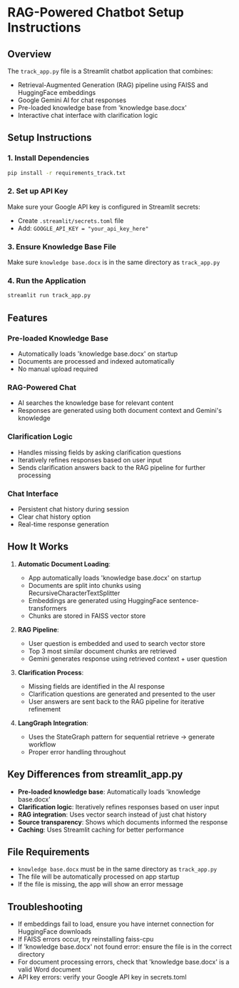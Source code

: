 # RAG-Powered Chatbot Setup Instructions

## Overview
The `track_app.py` file is a Streamlit chatbot application that combines:
- Retrieval-Augmented Generation (RAG) pipeline using FAISS and HuggingFace embeddings
- Google Gemini AI for chat responses
- Pre-loaded knowledge base from 'knowledge base.docx'
- Interactive chat interface with clarification logic

## Setup Instructions

### 1. Install Dependencies
```bash
pip install -r requirements_track.txt
```

### 2. Set up API Key
Make sure your Google API key is configured in Streamlit secrets:
- Create `.streamlit/secrets.toml` file
- Add: `GOOGLE_API_KEY = "your_api_key_here"`

### 3. Ensure Knowledge Base File
Make sure `knowledge base.docx` is in the same directory as `track_app.py`

### 4. Run the Application
```bash
streamlit run track_app.py
```

## Features

### Pre-loaded Knowledge Base
- Automatically loads 'knowledge base.docx' on startup
- Documents are processed and indexed automatically
- No manual upload required

### RAG-Powered Chat
- AI searches the knowledge base for relevant content
- Responses are generated using both document context and Gemini's knowledge

### Clarification Logic
- Handles missing fields by asking clarification questions
- Iteratively refines responses based on user input
- Sends clarification answers back to the RAG pipeline for further processing

### Chat Interface
- Persistent chat history during session
- Clear chat history option
- Real-time response generation


## How It Works

1. **Automatic Document Loading**: 
   - App automatically loads 'knowledge base.docx' on startup
   - Documents are split into chunks using RecursiveCharacterTextSplitter
   - Embeddings are generated using HuggingFace sentence-transformers
   - Chunks are stored in FAISS vector store

2. **RAG Pipeline**:
   - User question is embedded and used to search vector store
   - Top 3 most similar document chunks are retrieved
   - Gemini generates response using retrieved context + user question

3. **Clarification Process**:
   - Missing fields are identified in the AI response
   - Clarification questions are generated and presented to the user
   - User answers are sent back to the RAG pipeline for iterative refinement

4. **LangGraph Integration**:
   - Uses the StateGraph pattern for sequential retrieve → generate workflow
   - Proper error handling throughout

## Key Differences from streamlit_app.py

- **Pre-loaded knowledge base**: Automatically loads 'knowledge base.docx'
- **Clarification logic**: Iteratively refines responses based on user input
- **RAG integration**: Uses vector search instead of just chat history
- **Source transparency**: Shows which documents informed the response
- **Caching**: Uses Streamlit caching for better performance

## File Requirements

- `knowledge base.docx` must be in the same directory as `track_app.py`
- The file will be automatically processed on app startup
- If the file is missing, the app will show an error message

## Troubleshooting

- If embeddings fail to load, ensure you have internet connection for HuggingFace downloads
- If FAISS errors occur, try reinstalling faiss-cpu
- If 'knowledge base.docx' not found error: ensure the file is in the correct directory
- For document processing errors, check that 'knowledge base.docx' is a valid Word document
- API key errors: verify your Google API key in secrets.toml
